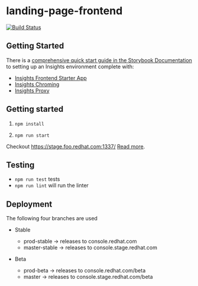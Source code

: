 # landing-page-frontend

[![Build Status](https://travis-ci.org/RedHatInsights/landing-page-frontend.svg?branch=master)](https://travis-ci.org/RedHatInsights/landing-page-frontend)

## Getting Started

There is a [comprehensive quick start guide in the Storybook Documentation](https://github.com/RedHatInsights/insights-frontend-storybook/blob/master/src/docs/welcome/quickStart/DOC.md) to setting up an Insights environment complete with:

- [Insights Frontend Starter App](https://github.com/RedHatInsights/insights-frontend-starter-app)
- [Insights Chroming](https://github.com/RedHatInsights/insights-chrome)
- [Insights Proxy](https://github.com/RedHatInsights/insights-proxy)

## Getting started

1. ```npm install```

2. ```npm run start```

Checkout https://stage.foo.redhat.com:1337/ [Read more](https://github.com/RedHatInsights/frontend-components/tree/master/packages/config#useproxy).

## Testing

- `npm run test` tests
- `npm run lint` will run the linter

## Deployment

The following four branches are used

- Stable
  - prod-stable -> releases to console.redhat.com
  - master-stable -> releases to console.stage.redhat.com 

- Beta
  - prod-beta -> releases to console.redhat.com/beta
  - master -> releases to console.stage.redhat.com/beta

